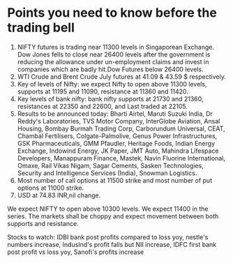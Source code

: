 # Points you need to know before the trading bell

1. NIFTY futures is trading near 11300 levels in Singaporean Exchange. Dow Jones fells to close near 26400 levels after the government is reducing the allowance under un-employment claims and invest in companies which are badly hit.Dow Futures below 26400 levels.
2. WTI Crude and Brent Crude July futures at 41.09 & 43.59 $ respectively.
3. Key of levels of Nifty: we expect Nifty to open above 11300 levels, supports at 11195 and 11090, resistance at  11360 and 11420.
4. Key levels of bank nifty: bank nifty supports at 21730 and 21360, resistances at 22350 and 22600, and Last traded at 22105.
5. Results to be announced today: Bharti Airtel, Maruti Suzuki India, Dr Reddy's Laboratories, TVS Motor Company, InterGlobe Aviation, Ansal Housing, Bombay Burmah Trading Corp, Carborundum Universal, CEAT, Chambal Fertilisers, Colgate-Palmolive, Genus Power Infrastructures, GSK Pharmaceuticals, GMM Pfaudler, Heritage Foods, Indian Energy Exchange, Indowind Energy, JK Paper, JMT Auto, Mahindra Lifespace Developers, Manappuram Finance, Mastek, Navin Fluorine International, Omaxe, Rail Vikas Nigam, Sagar Cements, Sasken Technologies, Security and Intelligence Services (India), Snowman Logistics.
6. Most number of call options at 11500 strike and most number of put options at 11000 strike.
7. USD at 74.83 INR,nil change.

We expect NIFTY to open above 10300 levels. We expect 11400 in the series. The markets shall be choppy and expect movement between both supports and resistance.

Stocks to watch: IDBI bank post profits compared to loss yoy, nestle's numbers increase, IndusInd's profit falls but NII increase, IDFC first bank post profit vs loss yoy, Sanofi's profits increase 
